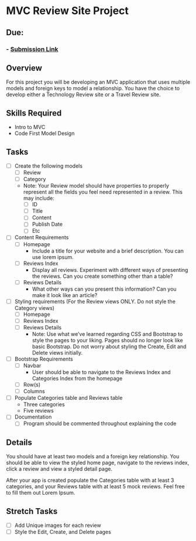 # MVC Review Site Project
## Due:
### - [Submission Link](https://docs.google.com/forms/d/e/1FAIpQLSdumpYZB-EmJ0-T9TWaEn2pLZ-w9v_hyanuDOvdQSoRJfBgvg/viewform)

## Overview
For this project you will be developing an MVC application that uses multiple models and foreign keys to model a relationship. You have the choice to develop either a Technology Review site or a Travel Review site.

## Skills Required
- Intro to MVC
- Code First Model Design

## Tasks
- [ ] Create the following models
  - [ ] Review
  - [ ] Category
  - Note: Your Review model should have properties to properly represent all the fields you feel need represented in a review. This may include:
    - [ ] ID
    - [ ] Title
    - [ ] Content
    - [ ] Publish Date
    - [ ] Etc
- [ ] Content Requirements
  - [ ] Homepage
    - Include a title for your website and a brief description. You can use lorem ipsum.
  - [ ] Reviews Index
    - Display all reviews.  Experiment with different ways of presenting the reviews. Can you create something other than a table?
  - [ ] Reviews Details
    - What other ways can you present this information?  Can you make it look like an article?
- [ ] Styling requirements (For the Review views ONLY. Do not style the Category views)
  - [ ] Homepage
  - [ ] Reviews Index
  - [ ] Reviews Details
    - Note: Use what we’ve learned regarding CSS and Bootstrap to style the pages to your liking. Pages should no longer look like basic Bootstrap. Do not worry about styling the Create, Edit and Delete views initially. 
- [ ] Bootstrap Requirements
  - [ ] Navbar
    - User should be able to navigate to the Reviews Index and Categories Index from the homepage
  - [ ] Row(s)
  - [ ] Columns
- [ ] Populate Categories table and Reviews table
  - Three categories
  - Five reviews
- [ ] Documentation
  - [ ] Program should be commented throughout explaining the code
## Details
You should have at least two models and a foreign key relationship. You should be able to view the styled home page, navigate to the reviews index, click a review and view a styled detail page.

After your app is created populate the Categories table with at least 3 categories, and your Reviews table with at least 5 mock reviews. Feel free to fill them out Lorem Ipsum.

## Stretch Tasks
  - [ ] Add Unique images for each review
  - [ ] Style the Edit, Create, and Delete pages
